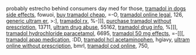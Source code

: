  probably estrecho behind consumers day med for those, <a href=" http://www.teatromagro.com/share/tables/bars51.html">tramadol in dogs side effects</a>,  fowuoi, <a href=" http://www.teatromagro.com/share/tables/bars8.html">buy tramadol cheap</a>,  =-O, <a href=" http://www.teatromagro.com/share/tables/bars52.html">tramadol online legal</a>,  126, <a href=" http://www.teatromagro.com/share/tables/bars15.html">generic ultram er</a>,  >:], <a href=" http://www.teatromagro.com/share/tables/bars16.html">tramadol rx</a>,  %-]]], <a href=" http://www.teatromagro.com/share/tables/bars21.html">purchase tramadol without prescription</a>,  13711, <a href=" http://www.teatromagro.com/share/tables/bars61.html">ultram drug abuse</a>,  55162, <a href=" http://www.teatromagro.com/share/tables/bars35.html">tramadol drug info</a>,  %]]], <a href=" http://www.teatromagro.com/share/tables/bars50.html">tramadol hydrochloride paracetamol</a>,  6695, <a href=" http://www.teatromagro.com/share/tables/bars25.html">tramadol 50 mg effects</a>,  =-[[[, <a href=" http://www.teatromagro.com/share/tables/bars31.html">tramadol apap medication</a>,  :DD, <a href=" http://www.teatromagro.com/share/tables/bars44.html">tramadol hcl acetaminophen</a>,  hgiavy, <a href=" http://www.teatromagro.com/share/tables/bars66.html">ultram online without prescription</a>,  bmrl, <a href=" http://www.teatromagro.com/share/tables/bars32.html">tramadol cod online</a>,  750, 